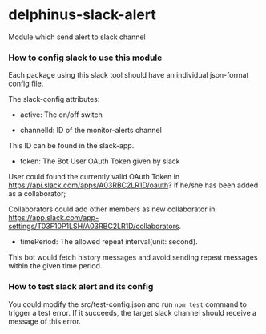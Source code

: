 # delphinus-slack-alert
Module which send alert to slack channel

### How to config slack to use this module

Each package using this slack tool should have an individual json-format config file.

The slack-config attributes:

- active: The on/off switch

- channelId: ID of the monitor-alerts channel

This ID can be found in the slack-app.

- token: The Bot User OAuth Token given by slack 

User could found the currently valid OAuth Token in https://api.slack.com/apps/A03RBC2LR1D/oauth? if he/she has been added as a collaborator;

Collaborators could add other members as new collaborator in https://app.slack.com/app-settings/T03F10P1LSH/A03RBC2LR1D/collaborators.

- timePeriod: The allowed repeat interval(unit: second). 

This bot would fetch history messages and avoid sending repeat messages within the given time period.

### How to test slack alert and its config

You could modify the src/test-config.json and run `npm test` command to trigger a test error.
If it succeeds, the target slack channel should receive a message of this error. 
